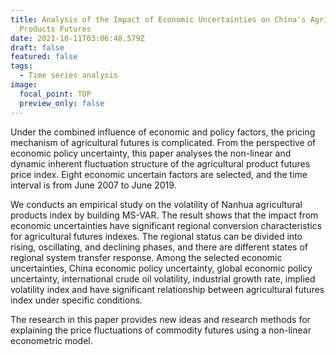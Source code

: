 ```yaml
---
title: Analysis of the Impact of Economic Uncertainties on China's Agricultural
  Products Futures
date: 2021-10-11T03:06:48.579Z
draft: false
featured: false
tags:
  - Time series analysis
image:
  focal_point: TOP
  preview_only: false
---
```

Under the combined influence of economic and policy factors, the pricing mechanism of agricultural futures is complicated. From the perspective of economic policy uncertainty, this paper analyses the non-linear and dynamic inherent fluctuation structure of the agricultural product futures price index. Eight economic uncertain factors are selected, and the time interval is from June 2007 to June 2019.

 We conducts an empirical study on the volatility of Nanhua agricultural products index by building MS-VAR. The result shows that the impact from economic uncertainties have significant regional conversion characteristics for agricultural futures indexes. The regional status can be divided into rising, oscillating, and declining phases, and there are different states of regional system transfer response. Among the selected economic uncertainties, China economic policy uncertainty, global economic policy uncertainty, international crude oil volatility, industrial growth rate, implied volatility index and have significant relationship between agricultural futures index under specific conditions. 

The research in this paper provides new ideas and research methods for explaining the price fluctuations of commodity futures using a non-linear econometric model.
